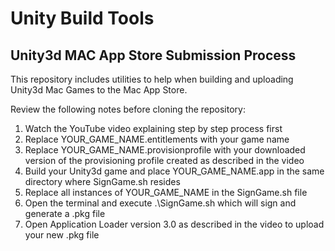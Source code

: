 # Unity Build Tools 

## Unity3d MAC App Store Submission Process

This repository includes utilities to help when building and uploading Unity3d Mac Games to the Mac App Store. 

Review the following notes before cloning the repository:

1. Watch the YouTube video explaining step by step process first
2. Replace YOUR_GAME_NAME.entitlements with your game name
3. Replace YOUR_GAME_NAME.provisionprofile with your downloaded version of the provisioning profile created as described in the video
4. Build your Unity3d game and place YOUR_GAME_NAME.app in the same directory where SignGame.sh resides
4. Replace all instances of YOUR_GAME_NAME in the SignGame.sh file
5. Open the terminal and execute .\SignGame.sh which will sign and generate a .pkg file
6. Open Application Loader version 3.0 as described in the video to upload your new .pkg file
